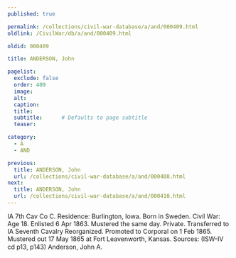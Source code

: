 ```yaml
---
published: true

permalink: /collections/civil-war-database/a/and/000409.html
oldlink: /CivilWar/db/a/and/000409.html

oldid: 000409

title: ANDERSON, John

pagelist:
  exclude: false
  order: 409
  image: 
  alt:
  caption:
  title:
  subtitle:      # Defaults to page subtitle
  teaser:

category: 
  - A 
  - AND

previous:
  title: ANDERSON, John
  url: /collections/civil-war-database/a/and/000408.html  
next:
  title: ANDERSON, John
  url: /collections/civil-war-database/a/and/000410.html   
---
```

IA 7th Cav Co C. Residence: Burlington, Iowa. Born in Sweden. Civil War: Age 18. Enlisted 6 Apr 1863. Mustered the same day. Private. Transferred to IA Seventh Cavalry Reorganized. Promoted to Corporal on 1 Feb 1865. Mustered out 17 May 1865 at Fort Leavenworth, Kansas. Sources: (ISW-IV cd p13, p143) &#147;Anderson, John A.&#148;